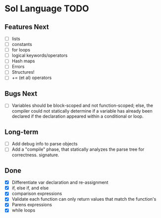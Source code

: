 # Sol Language TODO

## Features Next

- [ ] lists
- [ ] constants
- [ ] for loops
- [ ] logical keywords/operators
- [ ] Hash maps
- [ ] Errors
- [ ] Structures!
- [ ] += (et al) operators

## Bugs Next

- [ ] Variables should be block-scoped and not function-scoped; else, the
  compiler could not statically determine if a variable has already been
  declared if the declaration appeared within a conditional or loop.

## Long-term

- [ ] Add debug info to parse objects
- [ ] Add a "compile" phase, that statically analyzes the parse tree for
  correctness.
    signature.

## Done

- [x] Differentiate var declaration and re-assignment
- [x] if, else if, and else
- [x] comparison expressions
- [x] Validate each function can only return values that match the function's
- [x] Parens expressions
- [x] while loops
